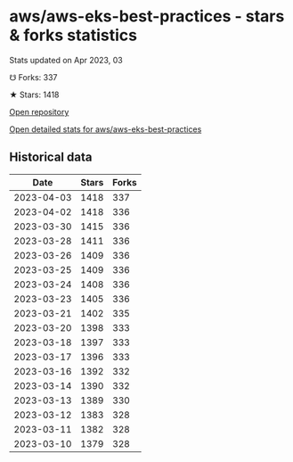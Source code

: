 # aws/aws-eks-best-practices - stars & forks statistics

Stats updated on Apr 2023, 03

☋ Forks: 337

★ Stars: 1418

[Open repository](https://github.com/aws/aws-eks-best-practices)

[Open detailed stats for aws/aws-eks-best-practices](https://reviewgithub.com/rep/aws/aws-eks-best-practices)

## Historical data
| Date | Stars | Forks |
|------|-------|-------|
| 2023-04-03 | 1418 | 337 | 
| 2023-04-02 | 1418 | 336 | 
| 2023-03-30 | 1415 | 336 | 
| 2023-03-28 | 1411 | 336 | 
| 2023-03-26 | 1409 | 336 | 
| 2023-03-25 | 1409 | 336 | 
| 2023-03-24 | 1408 | 336 | 
| 2023-03-23 | 1405 | 336 | 
| 2023-03-21 | 1402 | 335 | 
| 2023-03-20 | 1398 | 333 | 
| 2023-03-18 | 1397 | 333 | 
| 2023-03-17 | 1396 | 333 | 
| 2023-03-16 | 1392 | 332 | 
| 2023-03-14 | 1390 | 332 | 
| 2023-03-13 | 1389 | 330 | 
| 2023-03-12 | 1383 | 328 | 
| 2023-03-11 | 1382 | 328 | 
| 2023-03-10 | 1379 | 328 | 


